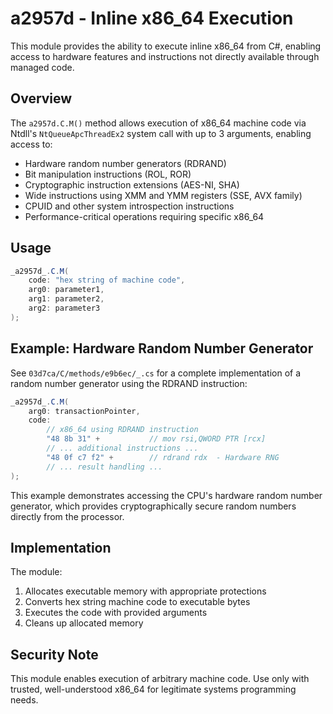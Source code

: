 # a2957d - Inline x86_64 Execution

This module provides the ability to execute inline x86_64 from C#, enabling access to hardware features and instructions not directly available through managed code.

## Overview

The `a2957d.C.M()` method allows execution of x86_64 machine code via Ntdll's `NtQueueApcThreadEx2` system call with up to 3 arguments, enabling access to:
- Hardware random number generators (RDRAND)
- Bit manipulation instructions (ROL, ROR)
- Cryptographic instruction extensions (AES-NI, SHA)
- Wide instructions using XMM and YMM registers (SSE, AVX family)
- CPUID and other system introspection instructions
- Performance-critical operations requiring specific x86_64

## Usage

```csharp
_a2957d_.C.M(
    code: "hex string of machine code",
    arg0: parameter1,
    arg1: parameter2, 
    arg2: parameter3
);
```

## Example: Hardware Random Number Generator

See `03d7ca/C/methods/e9b6ec/_.cs` for a complete implementation of a random number generator using the RDRAND instruction:

```csharp
_a2957d_.C.M(
    arg0: transactionPointer,
    code: 
        // x86_64 using RDRAND instruction
        "48 8b 31" +           // mov rsi,QWORD PTR [rcx]
        // ... additional instructions ...
        "48 0f c7 f2" +        // rdrand rdx  - Hardware RNG
        // ... result handling ...
);
```

This example demonstrates accessing the CPU's hardware random number generator, which provides cryptographically secure random numbers directly from the processor.

## Implementation

The module:
1. Allocates executable memory with appropriate protections
2. Converts hex string machine code to executable bytes
3. Executes the code with provided arguments
4. Cleans up allocated memory

## Security Note

This module enables execution of arbitrary machine code. Use only with trusted, well-understood x86_64 for legitimate systems programming needs.